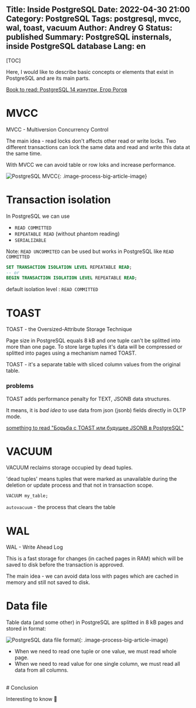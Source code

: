 Title: Inside PostgreSQL
Date: 2022-04-30 21:00
Category: PostgreSQL
Tags: postgresql, mvcc, wal, toast, vacuum
Author: Andrey G
Status: published
Summary: PostgreSQL insternals, inside PostgreSQL database
Lang: en
---

[TOC]

Here, I would like to describe basic concepts or elements that exist in PostgreSQL and are its main parts.

[Book to read: PostgreSQL 14 изнутри, Егор Рогов](https://edu.postgrespro.ru/postgresql_internals-14.pdf)

# MVCC

MVCC - Multiversion Concurrency Control

The main idea - read locks don't affects other read or write locks. Two different transactions can lock the same data and read and write this data at the same time.

With MVCC we can avoid table or row loks and increase performance.

![PostgreSQL MVCC](/images/mvcc.png){: .image-process-big-article-image}

# Transaction isolation

In PostgreSQL we can use

- `READ COMMITTED`
- `REPEATABLE READ` (without phantom reading)
- `SERIALIZABLE`

Note: `READ UNCOMMITED` can be used but works in PostgreSQL like `READ COMMITTED`

```sql
SET TRANSACTION ISOLATION LEVEL REPEATABLE READ;
-- or
BEGIN TRANSACTION ISOLATION LEVEL REPEATABLE READ;
```
default isolation level : `READ COMMITTED`

# TOAST

TOAST - the Oversized-Attribute Storage Technique

Page size in PostgreSQL equals 8 kB and one tuple can't be splitted into more than one page. To store large tuples it's data will be compressed or splitted into pages using a mechanism named TOAST.

TOAST - it's a separate table with sliced column values from the original table.

### problems

TOAST adds performance penalty for TEXT, JSONB data structures.

It means, it is _bad idea_ to use data from json (jsonb) fields directly in OLTP mode.

[something to read "Борьба с  TOAST или будущее JSONB в PostgreSQL"](https://habr.com/ru/company/oleg-bunin/blog/646987/)

# VACUUM

VACUUM reclaims storage occupied by dead tuples.

'dead tuples' means tuples that were marked as unavailable during the deletion or update process and that not in transaction scope.

```sql
VACUUM my_table;
```

`autovacuum` - the process that clears the table

# WAL

WAL - Write Ahead Log

This is a fast storage for changes (in cached pages in RAM) which will be saved to disk before the transaction is approved.

The main idea - we can avoid data loss with pages which are cached in memory and still not saved to disk.

# Data file

Table data (and some other) in PostgreSQL are splitted in 8 kB pages and stored in format:

![PostgreSQL data file format](/images/pg_data_file_format.png){: .image-process-big-article-image}

- When we need to read one tuple or one value, we must read whole page.
- When we need to read value for one single column, we must read all data from all columns.


<br />
# Conclusion

Interesting to know 🙂
